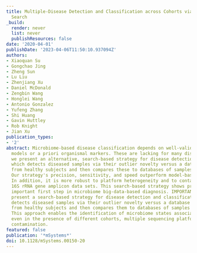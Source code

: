 ```yaml
---
title: Multiple-Disease Detection and Classification across Cohorts via Microbiome
  Search
_build:
  render: never
  list: never
  publishResources: false
date: '2020-04-01'
publishDate: '2023-04-06T11:50:10.937094Z'
authors:
- Xiaoquan Su
- Gongchao Jing
- Zheng Sun
- Lu Liu
- Zhenjiang Xu
- Daniel McDonald
- Zengbin Wang
- Honglei Wang
- Antonio Gonzalez
- Yufeng Zhang
- Shi Huang
- Gavin Huttley
- Rob Knight
- Jian Xu
publication_types:
- '2'
abstract: Microbiome-based disease classification depends on well-validated disease-specific
  models or a priori organismal markers. These are lacking for many diseases. Here,
  we present an alternative, search-based strategy for disease detection and classification,
  which detects diseased samples via their outlier novelty versus a database of samples
  from healthy subjects and then compares these to databases of samples from patients.
  Our strategy's precision, sensitivity, and speed outperform model-based approaches.
  In addition, it is more robust to platform heterogeneity and to contamination in
  16S rRNA gene amplicon data sets. This search-based strategy shows promise as an
  important first step in microbiome big-data-based diagnosis. IMPORTANCE Here, we
  present a search-based strategy for disease detection and classification, which
  detects diseased samples via their outlier novelty versus a database of samples
  from healthy subjects and then compares them to databases of samples from patients.
  This approach enables the identification of microbiome states associated with disease
  even in the presence of different cohorts, multiple sequencing platforms, or significant
  contamination.
featured: false
publication: '*mSystems*'
doi: 10.1128/mSystems.00150-20
---
```


